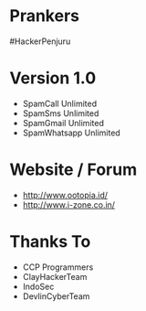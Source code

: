 # Prankers
#HackerPenjuru
# Version 1.0

- SpamCall Unlimited
- SpamSms Unlimited
- SpamGmail Unlimited
- SpamWhatsapp Unlimited

# Website / Forum
- http://www.ootopia.id/
- http://www.i-zone.co.in/

# Thanks To
- CCP Programmers
- ClayHackerTeam
- IndoSec
- DevlinCyberTeam

